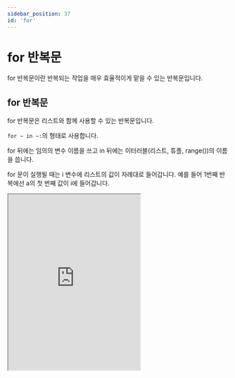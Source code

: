 ```yaml
---
sidebar_position: 37
id: 'for'
---
```


# for 반복문

for 반복문이란 반복되는 작업을 매우 효율적이게 맡을 수 있는 반복문입니다.

## for 반복문

for 반복문은 리스트와 함께 사용할 수 있는 반복문입니다.

`for ~ in ~:`의 형태로 사용합니다.

for 뒤에는 임의의 변수 이름을 쓰고 in 뒤에는 이터러블(리스트, 튜플, range())의 이름을 씁니다.

for 문이 실행될 때는 i 변수에 리스트의 값이 차례대로 들어갑니다. 예를 들어 1번째 반복에선 a의 첫 번째 값이 i에 들어갑니다.

<iframe title="Python Playground" src="https://trinket.io/embed/python3/b3dec1798f" height="400" />

## for + range()

특정한 개수만큼 반복을 시킬 수도 있습니다.

바로 `range()` 메서드를 쓰면 됩니다.

`range()` 메서드는 괄호 안에 쓴 길이 만큼의 리스트를 생성해 줍니다.

`range()` 함수에 대한 더 자세한 내용은 조금 뒤 배우겠습니다.

<iframe title="Python Playground" src="https://trinket.io/embed/python3/dab1cb41c0" height="400" />

## for + else

조건문에서 공부했던 else를 for과 같이 사용하면 for의 range가 끝나면 else문 안에 있는 파이썬 코드를 실행합니다.

<iframe title="Python Playground" src="https://trinket.io/embed/python3/4712475b5d" height="400" />

:::note
for 반복문은 하나하나 값을 모두 가지고 와서 for 문 안에 있는 코드를 실행하는 코드여서 매우 느립니다.

느린 for 반복문을 사용할 때 변수를 미리 지정하고 변수의 이름을 넣는 것이 더 빠릅니다.

예를 들어 `range(5)`을 변수 안에 저장하여` for i in range()` 대신 `for i in (name)`을 실행하면 조금 더 빨라집니다.
:::

## 반복 중단

반복을 하다가 중단시킬 수도 있습니다.

`break`라는 코드를 사용하면 됩니다.

`break`는 반복문(`while`, `for` 모두 포함) 내에 들어가면 멈추는 조건을 만족하지 않아도 반복문을 강제로 중단시킵니다.

옆에 있는 예시에서는 for 반복문이 0에서 10까지 반복하며 그 수를 출력합니다.

하지만 만일 수가 5가 된다면 바로 for 반복문을 멈추고 `Done!!!`을 출력합니다.

<iframe title="Python Playground" src="https://trinket.io/embed/python3/9f190d6a4f" height="400" />

## Iterable

for 반복문을 사용하여 리스트에 있는 아이템을 순환하며 하나씩 선택하여 사용할 수 있습니다.

이런 순환이 가능한 변수를 Iterable(이-터-러-블)이라고 합니다.

옆에 있는 CODE1은 이터러블을 사용한 for 문의 예시입니다.

CODE2는 for 반복문을 줄인 코드입니다.

`[x for x in range(3)]`는 `[0, 1, 2]`와 같습니다. 첫 번째 있는 값은 각 아이템의 값이고 첫 번째 다음에는 for 반복문 형태와 같습니다.

리스트 안에 for 반복문 코드가 있습니다.

for 키워드 전에는 돌려주는 값이고 그다음은 원래 for 반복문 형태와 같습니다.

<iframe title="Python Playground" src="https://trinket.io/embed/python3/a532b0eef6" height="400" />

## Generator

Generator(제너레이터)는 이터러블과 같다고 할 수 있습니다.

하지만 데이터(예: 튜플)를 만든 후 바로 삭제를 합니다.

`myList`를 사용해서 for 반복문을 다시 실행할 수 없습니다.

<iframe title="Python Playground" src="https://trinket.io/embed/python3/c87eacfde8" height="400" />

## yield

yield는 `return`과 비슷한 기능을 가지고 있습니다.

yield를 사용하면 매우 효율적이게 작업을 처리할 수 있습니다.

1. 먼저, 제너레이터 함수를 만듭니다.
2. 다음에 제너레이터 함수 안에 for 반복문을 넣은 후 yield 키워드를 사용하여 제너레이터 함수를 사용할 때 되돌려지는 리스트를 만듭니다.
3. 변수 안에 되돌려지는 리스트를 만듭니다.
4. for 반복문을 만듭니다.

<iframe title="Python Playground" src="https://trinket.io/embed/python3/c9ce2cddc8" height="400" />

## iter()와 \_\_next\_\_()

`iter()` 메서드를 사용하면 for 반복문을 대신할 수 있습니다.

`iter()` 함수를 사용하면 for 반복과 비슷한 이터러블을 만듭니다.

`__next__()` 메서드를 사용하면 i의 값을 하나하나 돌려줍니다.

`__next__()`를 사용할 때마다 새로운 값 하나하나가 새롭게 나타납니다.

만일 마지막 값까지 도착했고 더 이상 값이 존재하지 않는데 `__next__()` 메서드를 사용했다면 에러가 생깁니다.

<iframe title="Python Playground" src="https://trinket.io/embed/python3/496fc82d74" height="400" />

## range()

`range()`는 for 반복문을 사용할 때 매우 유용합니다.

`range()` 함수는 숫자로 구성된 리스트를 돌려주는 함수입니다.

`range(start, stop, step)`가 있습니다.

`start`는 숫자의 시작입니다.
`stop`은 숫자의 끝입니다.
`step`은 숫자 간의 간격입니다.

<iframe title="Python Playground" src="https://trinket.io/embed/python3/31f75bee24" height="400" />
